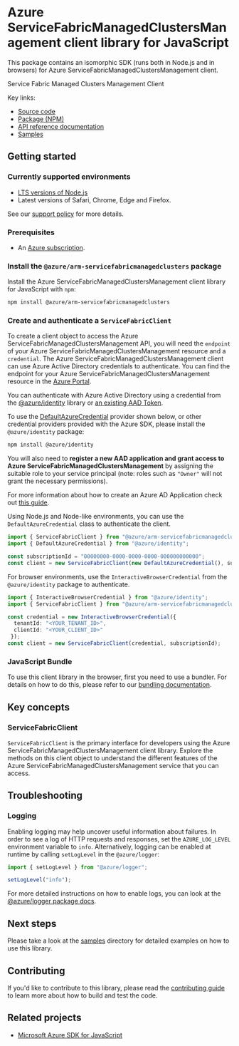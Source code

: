 # Azure ServiceFabricManagedClustersManagement client library for JavaScript

This package contains an isomorphic SDK (runs both in Node.js and in browsers) for Azure ServiceFabricManagedClustersManagement client.

Service Fabric Managed Clusters Management Client

Key links:

- [Source code](https://github.com/Azure/azure-sdk-for-js/tree/main/sdk/servicefabricmanagedclusters/arm-servicefabricmanagedclusters)
- [Package (NPM)](https://www.npmjs.com/package/@azure/arm-servicefabricmanagedclusters)
- [API reference documentation](https://learn.microsoft.com/javascript/api/@azure/arm-servicefabricmanagedclusters?view=azure-node-preview)
- [Samples](https://github.com/Azure/azure-sdk-for-js/tree/main/sdk/servicefabricmanagedclusters/arm-servicefabricmanagedclusters/samples)

## Getting started

### Currently supported environments

- [LTS versions of Node.js](https://github.com/nodejs/release#release-schedule)
- Latest versions of Safari, Chrome, Edge and Firefox.

See our [support policy](https://github.com/Azure/azure-sdk-for-js/blob/main/SUPPORT.md) for more details.

### Prerequisites

- An [Azure subscription][azure_sub].

### Install the `@azure/arm-servicefabricmanagedclusters` package

Install the Azure ServiceFabricManagedClustersManagement client library for JavaScript with `npm`:

```bash
npm install @azure/arm-servicefabricmanagedclusters
```

### Create and authenticate a `ServiceFabricClient`

To create a client object to access the Azure ServiceFabricManagedClustersManagement API, you will need the `endpoint` of your Azure ServiceFabricManagedClustersManagement resource and a `credential`. The Azure ServiceFabricManagedClustersManagement client can use Azure Active Directory credentials to authenticate.
You can find the endpoint for your Azure ServiceFabricManagedClustersManagement resource in the [Azure Portal][azure_portal].

You can authenticate with Azure Active Directory using a credential from the [@azure/identity][azure_identity] library or [an existing AAD Token](https://github.com/Azure/azure-sdk-for-js/blob/master/sdk/identity/identity/samples/AzureIdentityExamples.md#authenticating-with-a-pre-fetched-access-token).

To use the [DefaultAzureCredential][defaultazurecredential] provider shown below, or other credential providers provided with the Azure SDK, please install the `@azure/identity` package:

```bash
npm install @azure/identity
```

You will also need to **register a new AAD application and grant access to Azure ServiceFabricManagedClustersManagement** by assigning the suitable role to your service principal (note: roles such as `"Owner"` will not grant the necessary permissions).

For more information about how to create an Azure AD Application check out [this guide](https://learn.microsoft.com/azure/active-directory/develop/howto-create-service-principal-portal).

Using Node.js and Node-like environments, you can use the `DefaultAzureCredential` class to authenticate the client.

```ts snippet:ReadmeSampleCreateClient_Node
import { ServiceFabricClient } from "@azure/arm-servicefabricmanagedclusters";
import { DefaultAzureCredential } from "@azure/identity";

const subscriptionId = "00000000-0000-0000-0000-000000000000";
const client = new ServiceFabricClient(new DefaultAzureCredential(), subscriptionId);
```

For browser environments, use the `InteractiveBrowserCredential` from the `@azure/identity` package to authenticate.

```ts snippet:ReadmeSampleCreateClient_Browser
import { InteractiveBrowserCredential } from "@azure/identity";
import { ServiceFabricClient } from "@azure/arm-servicefabricmanagedclusters";

const credential = new InteractiveBrowserCredential({
  tenantId: "<YOUR_TENANT_ID>",
  clientId: "<YOUR_CLIENT_ID>"
 });
const client = new ServiceFabricClient(credential, subscriptionId);
```


### JavaScript Bundle
To use this client library in the browser, first you need to use a bundler. For details on how to do this, please refer to our [bundling documentation](https://aka.ms/AzureSDKBundling).

## Key concepts

### ServiceFabricClient

`ServiceFabricClient` is the primary interface for developers using the Azure ServiceFabricManagedClustersManagement client library. Explore the methods on this client object to understand the different features of the Azure ServiceFabricManagedClustersManagement service that you can access.

## Troubleshooting

### Logging

Enabling logging may help uncover useful information about failures. In order to see a log of HTTP requests and responses, set the `AZURE_LOG_LEVEL` environment variable to `info`. Alternatively, logging can be enabled at runtime by calling `setLogLevel` in the `@azure/logger`:

```ts snippet:SetLogLevel
import { setLogLevel } from "@azure/logger";

setLogLevel("info");
```

For more detailed instructions on how to enable logs, you can look at the [@azure/logger package docs](https://github.com/Azure/azure-sdk-for-js/tree/main/sdk/core/logger).

## Next steps

Please take a look at the [samples](https://github.com/Azure/azure-sdk-for-js/tree/main/sdk/servicefabricmanagedclusters/arm-servicefabricmanagedclusters/samples) directory for detailed examples on how to use this library.

## Contributing

If you'd like to contribute to this library, please read the [contributing guide](https://github.com/Azure/azure-sdk-for-js/blob/main/CONTRIBUTING.md) to learn more about how to build and test the code.

## Related projects

- [Microsoft Azure SDK for JavaScript](https://github.com/Azure/azure-sdk-for-js)

[azure_sub]: https://azure.microsoft.com/free/
[azure_portal]: https://portal.azure.com
[azure_identity]: https://github.com/Azure/azure-sdk-for-js/tree/main/sdk/identity/identity
[defaultazurecredential]: https://github.com/Azure/azure-sdk-for-js/tree/main/sdk/identity/identity#defaultazurecredential
